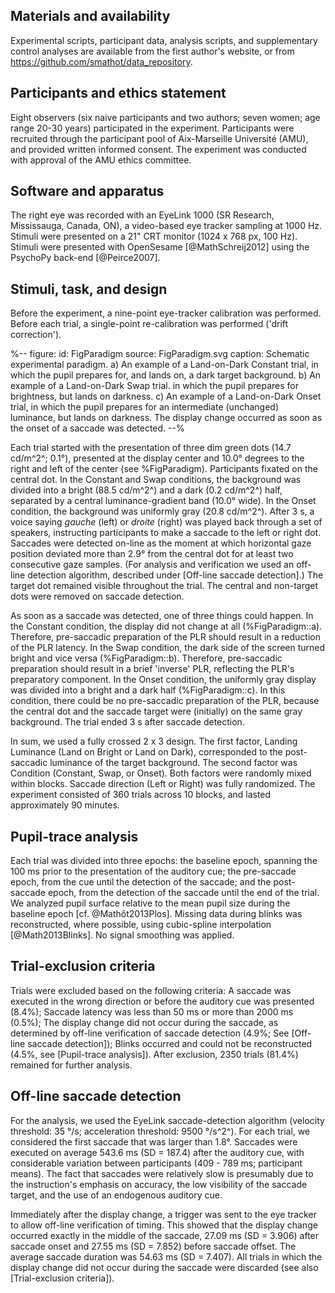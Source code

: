 ## Materials and availability

Experimental scripts, participant data, analysis scripts, and supplementary control analyses are available from the first author's website, or from <https://github.com/smathot/data_repository>.

## Participants and ethics statement

Eight observers (six naive participants and two authors; seven women; age range 20-30 years) participated in the experiment. Participants were recruited through the participant pool of Aix-Marseille Université (AMU), and provided written informed consent. The experiment was conducted with approval of the AMU ethics committee.

## Software and apparatus

The right eye was recorded with an EyeLink 1000 (SR Research, Mississauga, Canada, ON), a video-based eye tracker sampling at 1000 Hz. Stimuli were presented on a 21" CRT monitor (1024 x 768 px, 100 Hz). Stimuli were presented with OpenSesame [@MathSchreij2012] using the PsychoPy back-end [@Peirce2007].

## Stimuli, task, and design

Before the experiment, a nine-point eye-tracker calibration was performed. Before each trial, a single-point re-calibration was performed ('drift correction').

%--
figure:
 id: FigParadigm
 source: FigParadigm.svg
 caption: Schematic experimental paradigm. a) An example of a Land-on-Dark Constant trial, in which the pupil prepares for, and lands on, a dark target background. b) An example of a Land-on-Dark Swap trial. in which the pupil prepares for brightness, but lands on darkness. c) An example of a Land-on-Dark Onset trial, in which the pupil prepares for an intermediate (unchanged) luminance, but lands on darkness. The display change occurred as soon as the onset of a saccade was detected.
--%

Each trial started with the presentation of three dim green dots (14.7 cd/m^2^; 0.1°), presented at the display center and 10.0° degrees to the right and left of the center (see %FigParadigm). Participants fixated on the central dot. In the Constant and Swap conditions, the background was divided into a bright (88.5 cd/m^2^) and a dark (0.2 cd/m^2^) half, separated by a central luminance-gradient band (10.0° wide). In the Onset condition, the background was uniformly gray (20.8 cd/m^2^). After 3 s, a voice saying *gauche* (left) or *droite* (right) was played back through a set of speakers, instructing participants to make a saccade to the left or right dot. Saccades were detected on-line as the moment at which horizontal gaze position deviated more than 2.9° from the central dot for at least two consecutive gaze samples. (For analysis and verification we used an off-line detection algorithm, described under [Off-line saccade detection].) The target dot remained visible throughout the trial. The central and non-target dots were removed on saccade detection.

As soon as a saccade was detected, one of three things could happen. In the Constant condition, the display did not change at all (%FigParadigm::a). Therefore, pre-saccadic preparation of the PLR should result in a reduction of the PLR latency. In the Swap condition, the dark side of the screen turned bright and vice versa (%FigParadigm::b). Therefore, pre-saccadic preparation should result in a brief 'inverse' PLR, reflecting the PLR's preparatory component. In the Onset condition, the uniformly gray display was divided into a bright and a dark half (%FigParadigm::c). In this condition, there could be no pre-saccadic preparation of the PLR, because the central dot and the saccade target were (initially) on the same gray background. The trial ended 3 s after saccade detection.

In sum, we used a fully crossed 2 x 3 design. The first factor, Landing Luminance (Land on Bright or Land on Dark), corresponded to the post-saccadic luminance of the target background. The second factor was Condition (Constant, Swap, or Onset). Both factors were randomly mixed within blocks. Saccade direction (Left or Right) was fully randomized. The experiment consisted of 360 trials across 10 blocks, and lasted approximately 90 minutes.

## Pupil-trace analysis

Each trial was divided into three epochs: the baseline epoch, spanning the 100 ms prior to the presentation of the auditory cue; the pre-saccade epoch, from the cue until the detection of the saccade; and the post-saccade epoch, from the detection of the saccade until the end of the trial. We analyzed pupil surface relative to the mean pupil size during the baseline epoch [cf. @Mathôt2013Plos]. Missing data during blinks was reconstructed, where possible, using cubic-spline interpolation [@Math2013Blinks]. No signal smoothing was applied.

## Trial-exclusion criteria

Trials were excluded based on the following criteria: A saccade was executed in the wrong direction or before the auditory cue was presented (8.4%); Saccade latency was less than 50 ms or more than 2000 ms (0.5%); The display change did not occur during the saccade, as determined by off-line verification of saccade detection (4.9%; See [Off-line saccade detection]); Blinks occurred and could not be reconstructed (4.5%, see [Pupil-trace analysis]). After exclusion, 2350 trials (81.4%) remained for further analysis.

## Off-line saccade detection

For the analysis, we used the EyeLink saccade-detection algorithm (velocity threshold: 35 °/s; acceleration threshold: 9500 °/s^2^). For each trial, we considered the first saccade that was larger than 1.8°. Saccades were executed on average 543.6 ms (SD = 187.4) after the auditory cue, with considerable variation between participants (409 - 789 ms; participant means). The fact that saccades were relatively slow is presumably due to the instruction's emphasis on accuracy, the low visibility of the saccade target, and the use of an endogenous auditory cue.

Immediately after the display change, a trigger was sent to the eye tracker to allow off-line verification of timing. This showed that the display change occurred exactly in the middle of the saccade, 27.09 ms (SD = 3.906) after saccade onset and 27.55 ms (SD = 7.852) before saccade offset. The average saccade duration was 54.63 ms (SD = 7.407). All trials in which the display change did not occur during the saccade were discarded (see also [Trial-exclusion criteria]).
